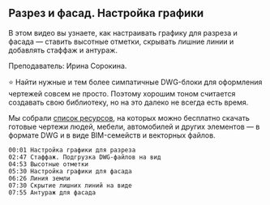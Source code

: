 ## Разрез и фасад. Настройка графики

В этом видео вы узнаете, как настраивать графику для разреза и фасада — ставить высотные отметки, скрывать лишние линии и добавлять стаффаж и антураж.

Преподаватель: Ирина Сорокина.

⭐️ Найти нужные и тем более симпатичные DWG-блоки для оформления чертежей совсем не просто. Поэтому хорошим тоном считается создавать свою библиотеку, но на это далеко не всегда есть время.

Мы собрали [список ресурсов](https://softculture.cc/blog/entries/articles/dwg-vsego-na-svete-lyudi-mebel-i-drugie-bloki-dlya-chertezhey), на которых можно бесплатно скачать готовые чертежи людей, мебели, автомобилей и других элементов — в формате DWG и в виде BIM-семейств и векторных файлов.

[](https://player.softculture.cc/embed/online/RVT/RVT_42.17.02_L6-11_Theory_Elevation_Section)

``` chapters
00:01 Настройка графики для разреза
02:47 Стаффаж. Подгрузка DWG-файлов на вид
04:53 Высотные отметки
05:30 Настройка графики для фасада
06:26 Линия земли
07:30 Скрытие лишних линий на виде
07:55 Антураж для фасада
```